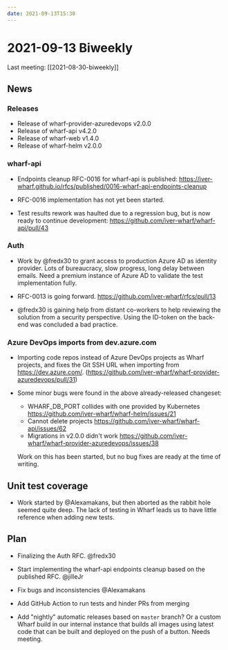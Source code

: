 ```yaml
---
date: 2021-09-13T15:30
---
```


# 2021-09-13 Biweekly

Last meeting: [[2021-08-30-biweekly]]

## News

### Releases

- Release of wharf-provider-azuredevops v2.0.0
- Release of wharf-api v4.2.0
- Release of wharf-web v1.4.0
- Release of wharf-helm v2.0.0

### wharf-api

- Endpoints cleanup RFC-0016 for wharf-api is published:
  <https://iver-wharf.github.io/rfcs/published/0016-wharf-api-endpoints-cleanup>

- RFC-0016 implementation has not yet been started.

- Test results rework was haulted due to a regression bug, but is now ready to
  continue development: <https://github.com/iver-wharf/wharf-api/pull/43>

### Auth

- Work by @fredx30 to grant access to production Azure AD as identity provider.
  Lots of bureaucracy, slow progress, long delay between emails.
  Need a premium instance of Azure AD to validate the test implementation fully.

- RFC-0013 is going forward. <https://github.com/iver-wharf/rfcs/pull/13>

- @fredx30 is gaining help from distant co-workers to help reviewing the
  solution from a security perspective. Using the ID-token on the back-end was
  concluded a bad practice.

### Azure DevOps imports from dev.azure.com

- Importing code repos instead of Azure DevOps projects as Wharf projects,
  and fixes the Git SSH URL when importing from <https://dev.azure.com/>.
  (<https://github.com/iver-wharf/wharf-provider-azuredevops/pull/31>)

- Some minor bugs were found in the above already-released changeset:

  - WHARF_DB_PORT collides with one provided by Kubernetes <https://github.com/iver-wharf/wharf-helm/issues/21>
  - Cannot delete projects <https://github.com/iver-wharf/wharf-api/issues/62>
  - Migrations in v2.0.0 didn't work <https://github.com/iver-wharf/wharf-provider-azuredevops/issues/38>

  Work on this has been started, but no bug fixes are ready at the time of
  writing.

## Unit test coverage

- Work started by @Alexamakans, but then aborted as the rabbit hole seemed quite
  deep. The lack of testing in Wharf leads us to have little reference when
  adding new tests.

## Plan

- Finalizing the Auth RFC. @fredx30

- Start implementing the wharf-api endpoints cleanup based on the published RFC.
  @jilleJr

- Fix bugs and inconsistencies @Alexamakans

- Add GitHub Action to run tests and hinder PRs from merging

- Add "nightly" automatic releases based on `master` branch? Or a custom Wharf
  build in our internal instance that builds all images using latest code
  that can be built and deployed on the push of a button. Needs meeting.

